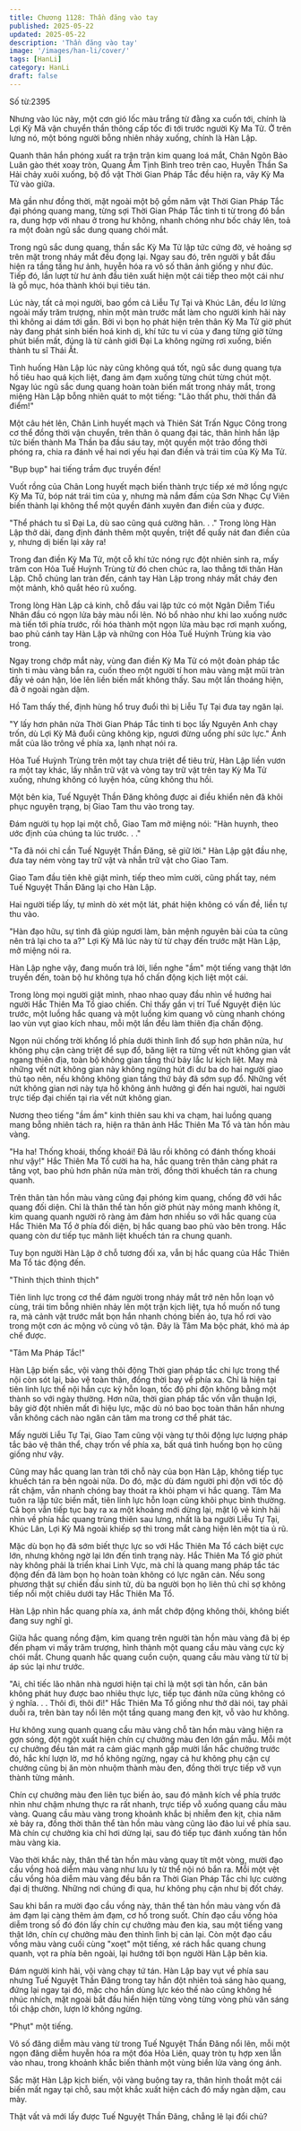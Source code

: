```yaml
---
title: Chương 1128: Thần đăng vào tay
published: 2025-05-22
updated: 2025-05-22
description: 'Thần đăng vào tay'
image: '/images/han-li/cover/'
tags: [HanLi]
category: HanLi
draft: false
---
```


Số từ:2395  










Nhưng vào lúc này, một cơn gió lốc màu trắng từ đằng xa cuốn tới, chính là Lợi Kỳ Mã vận chuyển thần thông cấp tốc đi tới trước người Kỳ Ma Tử. Ở trên lưng nó, một bóng người bỗng nhiên nhảy xuống, chính là Hàn Lập.

Quanh thân hắn phóng xuất ra trận trận kim quang loá mắt, Chân Ngôn Bảo Luân gào thét xoay tròn, Quang Âm Tịnh Bình treo trên cao, Huyễn Thần Sa Hải chảy xuôi xuống, bộ đồ vật Thời Gian Pháp Tắc đều hiện ra, vây Kỳ Ma Tử vào giữa.

Mà gần như đồng thời, mặt ngoài một bộ gồm năm vật Thời Gian Pháp Tắc đại phóng quang mang, từng sợi Thời Gian Pháp Tắc tinh ti từ trong đó bắn ra, dung hợp với nhau ở trong hư không, nhanh chóng như bốc cháy lên, toả ra một đoàn ngũ sắc dung quang chói mắt.

Trong ngũ sắc dung quang, thần sắc Kỳ Ma Tử lập tức cứng đờ, vẻ hoảng sợ trên mặt trong nháy mắt đều đọng lại. Ngay sau đó, trên người y bắt đầu hiện ra tầng tầng hư ảnh, huyễn hóa ra vô số thân ảnh giống y như đúc. Tiếp đó, lần lượt từ hư ảnh đầu tiên xuất hiện một cái tiếp theo một cái như là gỗ mục, hóa thành khói bụi tiêu tán.

Lúc này, tất cả mọi người, bao gồm cả Liễu Tự Tại và Khúc Lân, đều lơ lửng ngoài mấy trăm trượng, nhìn một màn trước mắt làm cho người kinh hãi này thì không ai dám tới gần. Bởi vì bọn họ phát hiện trên thân Kỳ Ma Tử giờ phút này đang phát sinh biến hoá kinh dị, khí tức tu vi của y đang từng giờ từng phút biến mất, đúng là từ cảnh giới Đại La không ngừng rơi xuống, biến thành tu sĩ Thái Ất.

Tình huống Hàn Lập lúc này cũng không quá tốt, ngũ sắc dung quang tựa hồ tiêu hao quá kịch liệt, đang ảm đạm xuống từng chút từng chút một. Ngay lúc ngũ sắc dung quang hoàn toàn biến mất trong nháy mắt, trong miệng Hàn Lập bỗng nhiên quát to một tiếng: "Lão thất phu, thời thần đã điểm!"

Một câu hét lên, Chân Linh huyết mạch và Thiên Sát Trấn Ngục Công trong cơ thể đồng thời vận chuyển, trên thân ô quang đại tác, thân hình hắn lập tức biến thành Ma Thần ba đầu sáu tay, một quyền một trảo đồng thời phóng ra, chia ra đánh về hai nơi yếu hại đan điền và trái tim của Kỳ Ma Tử.

"Bụp bụp" hai tiếng trầm đục truyền đến!

Vuốt rồng của Chân Long huyết mạch biến thành trực tiếp xé mở lồng ngực Kỳ Ma Tử, bóp nát trái tim của y, nhưng mà nắm đấm của Sơn Nhạc Cự Viên biến thành lại không thể một quyền đánh xuyên đan điền của y được.

"Thể phách tu sĩ Đại La, dù sao cũng quá cường hãn. . ." Trong lòng Hàn Lập thở dài, đang định đánh thêm một quyền, triệt để quấy nát đan điền của y, nhưng dị biến lại xảy ra!

Trong đan điền Kỳ Ma Tử, một cỗ khí tức nóng rực đột nhiên sinh ra, mấy trăm con Hỏa Tuế Huỳnh Trùng từ đó chen chúc ra, lao thẳng tới thân Hàn Lập. Chỗ chúng lan tràn đến, cánh tay Hàn Lập trong nháy mắt cháy đen một mảnh, khô quắt héo rũ xuống.

Trong lòng Hàn Lập cả kinh, chỗ đầu vai lập tức có một Ngân Diễm Tiểu Nhân đầu có ngọn lửa bảy màu nổi lên. Nó bổ nhào như khi lao xuống nước mà tiến tới phía trước, rồi hóa thành một ngọn lửa màu bạc rơi mạnh xuống, bao phủ cánh tay Hàn Lập và những con Hỏa Tuế Huỳnh Trùng kia vào trong.

Ngay trong chớp mắt này, vùng đan điền Kỳ Ma Tử có một đoàn pháp tắc tinh ti màu vàng bắn ra, cuốn theo một người tí hon màu vàng mặt mũi tràn đầy vẻ oán hận, lóe lên liền biến mất không thấy. Sau một lần thoáng hiện, đã ở ngoài ngàn dặm.

Hồ Tam thấy thế, định hùng hổ truy đuổi thì bị Liễu Tự Tại đưa tay ngăn lại.

"Y lấy hơn phân nửa Thời Gian Pháp Tắc tinh ti bọc lấy Nguyên Anh chạy trốn, dù Lợi Kỳ Mã đuổi cũng không kịp, ngươi đừng uổng phí sức lực." Ánh mắt của lão trông về phía xa, lạnh nhạt nói ra.

Hỏa Tuế Huỳnh Trùng trên một tay chưa triệt để tiêu trừ, Hàn Lập liền vươn ra một tay khác, lấy nhẫn trữ vật và vòng tay trữ vật trên tay Kỳ Ma Tử xuống, nhưng không có luyện hóa, cũng không thu hồi.

Một bên kia, Tuế Nguyệt Thần Đăng không được ai điều khiển nên đã khôi phục nguyên trạng, bị Giao Tam thu vào trong tay.

Đám người tụ họp lại một chỗ, Giao Tam mở miệng nói: "Hàn huynh, theo ước định của chúng ta lúc trước. . ."

"Ta đã nói chỉ cần Tuế Nguyệt Thần Đăng, sẽ giữ lời." Hàn Lập gật đầu nhẹ, đưa tay ném vòng tay trữ vật và nhẫn trữ vật cho Giao Tam.

Giao Tam đầu tiên khẽ giật mình, tiếp theo mỉm cười, cũng phất tay, ném Tuế Nguyệt Thần Đăng lại cho Hàn Lập.

Hai người tiếp lấy, tự mình dò xét một lát, phát hiện không có vấn đề, liền tự thu vào.

"Hàn đạo hữu, sự tình đã giúp ngươi làm, bản mệnh nguyên bài của ta cũng nên trả lại cho ta a?" Lợi Kỳ Mã lúc này từ từ chạy đến trước mặt Hàn Lập, mở miệng nói ra.

Hàn Lập nghe vậy, đang muốn trả lời, liền nghe "ầm" một tiếng vang thật lớn truyền đến, toàn bộ hư không tựa hồ chấn động kịch liệt một cái.

Trong lòng mọi người giật mình, nhao nhao quay đầu nhìn về hướng hai người Hắc Thiên Ma Tổ giao chiến. Chỉ thấy gần vị trí Tuế Nguyệt điện lúc trước, một luồng hắc quang và một luồng kim quang vô cùng nhanh chóng lao vùn vụt giao kích nhau, mỗi một lần đều làm thiên địa chấn động.

Ngọn núi chống trời khổng lồ phía dưới thình lình đổ sụp hơn phân nửa, hư không phụ cận càng triệt để sụp đổ, băng liệt ra từng vết nứt không gian vắt ngang thiên địa, toàn bộ không gian tầng thứ bảy lắc lư kịch liệt. May mà những vết nứt không gian này không ngừng hút đi dư ba do hai người giao thủ tạo nên, nếu không không gian tầng thứ bảy đã sớm sụp đổ. Những vết nứt không gian nơi này tựa hồ không ảnh hưởng gì đến hai người, hai người trực tiếp đại chiến tại rìa vết nứt không gian.

Nương theo tiếng "ầm ầm" kinh thiên sau khi va chạm, hai luồng quang mang bỗng nhiên tách ra, hiện ra thân ảnh Hắc Thiên Ma Tổ và tàn hồn màu vàng.

"Ha ha! Thống khoái, thống khoái! Đã lâu rồi không có đánh thống khoái như vậy!" Hắc Thiên Ma Tổ cười ha ha, hắc quang trên thân càng phát ra tăng vọt, bao phủ hơn phân nửa màn trời, đồng thời khuếch tán ra chung quanh.

Trên thân tàn hồn màu vàng cũng đại phóng kim quang, chống đỡ với hắc quang đối diện. Chỉ là thân thể tàn hồn giờ phút này mỏng manh không ít, kim quang quanh người rõ ràng ảm đảm hơn nhiều so với hắc quang của Hắc Thiên Ma Tổ ở phía đối diện, bị hắc quang bao phủ vào bên trong. Hắc quang còn dư tiếp tục mãnh liệt khuếch tán ra chung quanh.

Tuy bọn người Hàn Lập ở chỗ tương đối xa, vẫn bị hắc quang của Hắc Thiên Ma Tổ tác động đến.

"Thình thịch thình thịch"

Tiên linh lực trong cơ thể đám người trong nháy mắt trở nên hỗn loạn vô cùng, trái tim bỗng nhiên nhảy lên một trận kịch liệt, tựa hồ muốn nổ tung ra, mà cảnh vật trước mắt bọn hắn nhanh chóng biến ảo, tựa hồ rơi vào trong một cơn ác mộng vô cùng vô tận. Đây là Tâm Ma bộc phát, khó mà áp chế được.

"Tâm Ma Pháp Tắc!"

Hàn Lập biến sắc, vội vàng thôi động Thời gian pháp tắc chi lực trong thể nội còn sót lại, bảo vệ toàn thân, đồng thời bay về phía xa. Chỉ là hiện tại tiên linh lực thể nội hắn cực kỳ hỗn loạn, tốc độ phi độn không bằng một thành so với ngày thường. Hơn nữa, thời gian pháp tắc vốn vẫn thuận lợi, bây giờ đột nhiên mất đi hiệu lực, mặc dù nó bao bọc toàn thân hắn nhưng vẫn không cách nào ngăn cản tâm ma trong cơ thể phát tác.

Mấy người Liễu Tự Tại, Giao Tam cũng vội vàng tự thôi động lực lượng pháp tắc bảo vệ thân thể, chạy trốn về phía xa, bất quá tình huống bọn họ cũng giống như vậy.

Cũng may hắc quang lan tràn tới chỗ này của bọn Hàn Lập, không tiếp tục khuếch tán ra bên ngoài nữa. Do đó, mặc dù đám người phi độn với tốc độ rất chậm, vẫn nhanh chóng bay thoát ra khỏi phạm vi hắc quang. Tâm Ma tuôn ra lập tức biến mất, tiên linh lực hỗn loạn cũng khôi phục bình thường. Cả bọn vẫn tiếp tục bay ra xa một khoảng mới dừng lại, mặt lộ vẻ kinh hãi nhìn về phía hắc quang trùng thiên sau lưng, nhất là ba người Liễu Tự Tại, Khúc Lân, Lợi Kỳ Mã ngoài khiếp sợ thì trong mắt càng hiện lên một tia ủ rũ.

Mặc dù bọn họ đã sớm biết thực lực so với Hắc Thiên Ma Tổ cách biệt cực lớn, nhưng không ngờ lại lớn đến tình trạng này. Hắc Thiên Ma Tổ giờ phút này không phải là triển khai Linh Vực, mà chỉ là quang mang pháp tắc tác động đến đã làm bọn họ hoàn toàn không có lực ngăn cản. Nếu song phương thật sự chiến đấu sinh tử, dù ba người bọn họ liên thủ chỉ sợ không tiếp nổi một chiêu dưới tay Hắc Thiên Ma Tổ.

Hàn Lập nhìn hắc quang phía xa, ánh mắt chớp động không thôi, không biết đang suy nghĩ gì.

Giữa hắc quang nồng đậm, kim quang trên người tàn hồn màu vàng đã bị ép đến phạm vi mấy trăm trượng, hình thành một quang cầu màu vàng cực kỳ chói mắt. Chung quanh hắc quang cuồn cuộn, quang cầu màu vàng từ từ bị áp súc lại như trước.

"Ai, chỉ tiếc lão nhân nhà ngươi hiện tại chỉ là một sợi tàn hồn, căn bản không phát huy được bao nhiêu thực lực, tiếp tục đánh nữa cũng không có ý nghĩa. . . Thôi đi, thôi đi!" Hắc Thiên Ma Tổ giống như thở dài nói, tay phải duỗi ra, trên bàn tay nổi lên một tầng quang mang đen kịt, vỗ vào hư không.

Hư không xung quanh quang cầu màu vàng chỗ tàn hồn màu vàng hiện ra gợn sóng, đột ngột xuất hiện chín cự chưởng màu đen lớn gần mẫu. Mỗi một cự chưởng đều tản mát ra cảm giác mạnh gấp mười lần hắc chưởng trước đó, hắc khí lượn lờ, mơ hồ không ngừng, ngay cả hư không phụ cận cự chưởng cũng bị ăn mòn nhuộm thành màu đen, đồng thời trực tiếp vỡ vụn thành từng mảnh.

Chín cự chưởng màu đen liên tục biến ảo, sau đó mãnh kích về phía trước nhìn như chậm nhưng thực ra rất nhanh, trực tiếp vỗ xuống quang cầu màu vàng. Quang cầu màu vàng trong khoảnh khắc bị nhiễm đen kịt, chia năm xẻ bảy ra, đồng thời thân thể tàn hồn màu vàng cũng lảo đảo lui về phía sau. Mà chín cự chưởng kia chỉ hơi dừng lại, sau đó tiếp tục đánh xuống tàn hồn màu vàng kia.

Vào thời khắc này, thân thể tàn hồn màu vàng quay tít một vòng, mười đạo cầu vồng hoả diễm màu vàng như lưu ly từ thể nội nó bắn ra. Mỗi một vệt cầu vồng hỏa diễm màu vàng đều bắn ra Thời Gian Pháp Tắc chi lực cường đại dị thường. Những nơi chúng đi qua, hư không phụ cận như bị đốt cháy.

Sau khi bắn ra mười đạo cầu vồng này, thân thể tàn hồn màu vàng vốn đã ảm đạm lại càng thêm ảm đạm, cơ hồ trong suốt. Chín đạo cầu vồng hỏa diễm trong số đó đón lấy chín cự chưởng màu đen kia, sau một tiếng vang thật lớn, chín cự chưởng màu đen thình lình bị cản lại. Còn một đạo cầu vồng màu vàng cuối cùng "xoẹt" một tiếng, xé rách hắc quang chung quanh, vọt ra phía bên ngoài, lại hướng tới bọn người Hàn Lập bên kia.

Đám người kinh hãi, vội vàng chạy tứ tán. Hàn Lập bay vụt về phía sau nhưng Tuế Nguyệt Thần Đăng trong tay hắn đột nhiên toả sáng hào quang, đứng lại ngay tại đó, mặc cho hắn dùng lực kéo thế nào cũng không hề nhúc nhích, mặt ngoài bắt đầu hiển hiện từng vòng từng vòng phù văn sáng tối chập chờn, lượn lờ không ngừng.

"Phụt" một tiếng.

Vô số đăng diễm màu vàng từ trong Tuế Nguyệt Thần Đăng nổi lên, mỗi một ngọn đăng diễm huyễn hóa ra một đóa Hỏa Liên, quay tròn tụ hợp xen lẫn vào nhau, trong khoảnh khắc biến thành một vùng biển lửa vàng óng ánh.

Sắc mặt Hàn Lập kịch biến, vội vàng buông tay ra, thân hình thoắt một cái biến mất ngay tại chỗ, sau một khắc xuất hiện cách đó mấy ngàn dặm, cau mày.

Thật vất vả mới lấy được Tuế Nguyệt Thần Đăng, chẳng lẽ lại đổi chủ?
